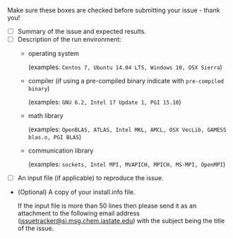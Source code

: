 Make sure these boxes are checked before submitting your issue - thank you!

- [ ] Summary of the issue and expected results.
- [ ] Description of the run environment:
  * operating system

    (examples: `Centos 7, Ubuntu 14.04 LTS, Windows 10, OSX Sierra`)
  * compiler (if using a pre-compiled binary indicate with `pre-compiled binary`)

    (examples: `GNU 6.2, Intel 17 Update 1, PGI 15.10`)
  * math library

    (examples: `OpenBLAS, ATLAS, Intel MKL, AMCL, OSX VecLib, GAMESS blas.o, PGI BLAS`)
  * communication library

    (examples: `sockets, Intel MPI, MVAPICH, MPICH, MS-MPI, OpenMPI`)
- [ ] An input file (if applicable) to reproduce the issue.  

- (Optional) A copy of your install.info file.

   If the input file is more than 50 lines then please send it as an attachment to the following email address (issuetracker@si.msg.chem.iastate.edu) with the subject being the title of the issue.

